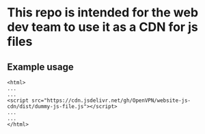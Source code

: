 # This repo is intended for the web dev team to use it as a CDN for js files

## Example usage
```
<html>
...
...
<script src="https://cdn.jsdelivr.net/gh/OpenVPN/website-js-cdn/dist/dummy-js-file.js"></script>
...
...
</html>
```
